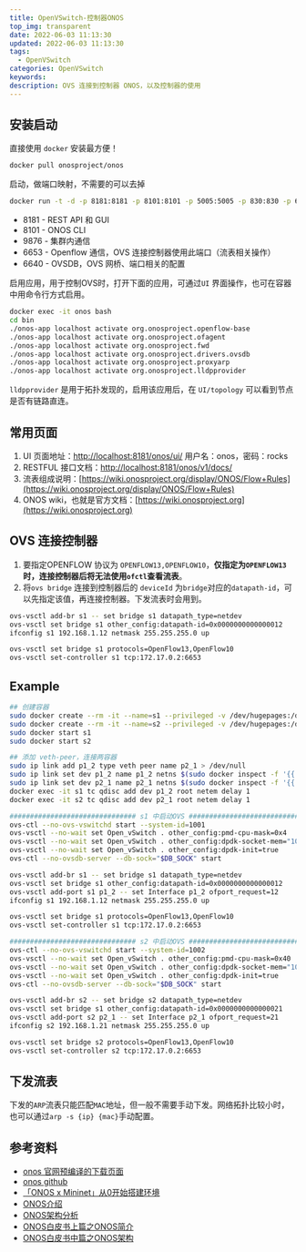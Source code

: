 ```yaml
---
title: OpenVSwitch-控制器ONOS
top_img: transparent
date: 2022-06-03 11:13:30
updated: 2022-06-03 11:13:30
tags:
  - OpenVSwitch
categories: OpenVSwitch
keywords:
description: OVS 连接到控制器 ONOS，以及控制器的使用
---
```


## 安装启动

直接使用 `docker` 安装最方便！

```bash
docker pull onosproject/onos
```

启动，做端口映射，不需要的可以去掉

```bash
docker run -t -d -p 8181:8181 -p 8101:8101 -p 5005:5005 -p 830:830 -p 6653:6653 -p 6640:6640 --name onos onosproject/onos
```

- 8181 - REST API 和 GUI
- 8101 - ONOS CLI
- 9876 - 集群内通信
- 6653 - Openflow 通信，OVS 连接控制器使用此端口（流表相关操作）
- 6640 - OVSDB，OVS 网桥、端口相关的配置

启用应用，用于控制OVS时，打开下面的应用，可通过`UI` 界面操作，也可在容器中用命令行方式启用。

```bash
docker exec -it onos bash
cd bin
./onos-app localhost activate org.onosproject.openflow-base
./onos-app localhost activate org.onosproject.ofagent
./onos-app localhost activate org.onosproject.fwd
./onos-app localhost activate org.onosproject.drivers.ovsdb
./onos-app localhost activate org.onosproject.proxyarp
./onos-app localhost activate org.onosproject.lldpprovider
```

`lldpprovider` 是用于拓扑发现的，启用该应用后，在 `UI/topology` 可以看到节点是否有链路直连。

## 常用页面

1. UI 页面地址：[http://localhost:8181/onos/ui/](http://localhost:8181/onos/ui/) 用户名：onos，密码：rocks
2. RESTFUL 接口文档：[http://localhost:8181/onos/v1/docs/](http://localhost:8181/onos/v1/docs/)
3. 流表组成说明：[https://wiki.onosproject.org/display/ONOS/Flow+Rules](https://wiki.onosproject.org/display/ONOS/Flow+Rules)
4. ONOS wiki，也就是官方文档：[https://wiki.onosproject.org](https://wiki.onosproject.org)

## OVS 连接控制器

1. 要指定OPENFLOW 协议为 `OPENFLOW13,OPENFLOW10`，**仅指定为`OPENFLOW13`时，连接控制器后将无法使用`ofctl`查看流表**。
2. 将`ovs bridge` 连接到控制器后的 `deviceId` 为`bridge`对应的`datapath-id`，可以先指定该值，再连接控制器。下发流表时会用到。

```bash
ovs-vsctl add-br s1 -- set bridge s1 datapath_type=netdev
ovs-vsctl set bridge s1 other_config:datapath-id=0x0000000000000012
ifconfig s1 192.168.1.12 netmask 255.255.255.0 up

ovs-vsctl set bridge s1 protocols=OpenFlow13,OpenFlow10
ovs-vsctl set-controller s1 tcp:172.17.0.2:6653
```

## Example

```bash
## 创建容器
sudo docker create --rm -it --name=s1 --privileged -v /dev/hugepages:/dev/hugepages -v /root/run:/root/run ovs-dpdk
sudo docker create --rm -it --name=s2 --privileged -v /dev/hugepages:/dev/hugepages -v /root/run:/root/run ovs-dpdk
sudo docker start s1
sudo docker start s2

## 添加 veth-peer，连接两容器
sudo ip link add p1_2 type veth peer name p2_1 > /dev/null
sudo ip link set dev p1_2 name p1_2 netns $(sudo docker inspect -f '{{.State.Pid}}' s1) up
sudo ip link set dev p2_1 name p2_1 netns $(sudo docker inspect -f '{{.State.Pid}}' s2) up
docker exec -it s1 tc qdisc add dev p1_2 root netem delay 1
docker exec -it s2 tc qdisc add dev p2_1 root netem delay 1

############################### s1 中启动OVS ##################################
ovs-ctl --no-ovs-vswitchd start --system-id=1001
ovs-vsctl --no-wait set Open_vSwitch . other_config:pmd-cpu-mask=0x4
ovs-vsctl --no-wait set Open_vSwitch . other_config:dpdk-socket-mem="1024"
ovs-vsctl --no-wait set Open_vSwitch . other_config:dpdk-init=true
ovs-ctl --no-ovsdb-server --db-sock="$DB_SOCK" start

ovs-vsctl add-br s1 -- set bridge s1 datapath_type=netdev
ovs-vsctl set bridge s1 other_config:datapath-id=0x0000000000000012
ovs-vsctl add-port s1 p1_2 -- set Interface p1_2 ofport_request=12
ifconfig s1 192.168.1.12 netmask 255.255.255.0 up

ovs-vsctl set bridge s1 protocols=OpenFlow13,OpenFlow10
ovs-vsctl set-controller s1 tcp:172.17.0.2:6653

############################### s2 中启动OVS ##################################
ovs-ctl --no-ovs-vswitchd start --system-id=1002
ovs-vsctl --no-wait set Open_vSwitch . other_config:pmd-cpu-mask=0x40
ovs-vsctl --no-wait set Open_vSwitch . other_config:dpdk-socket-mem="1024"
ovs-vsctl --no-wait set Open_vSwitch . other_config:dpdk-init=true
ovs-ctl --no-ovsdb-server --db-sock="$DB_SOCK" start

ovs-vsctl add-br s2 -- set bridge s2 datapath_type=netdev
ovs-vsctl set bridge s1 other_config:datapath-id=0x0000000000000021
ovs-vsctl add-port s2 p2_1 -- set Interface p2_1 ofport_request=21
ifconfig s2 192.168.1.21 netmask 255.255.255.0 up

ovs-vsctl set bridge s2 protocols=OpenFlow13,OpenFlow10
ovs-vsctl set-controller s2 tcp:172.17.0.2:6653
```

## 下发流表

下发的`ARP`流表只能匹配`MAC`地址，但一般不需要手动下发。网络拓扑比较小时，也可以通过`arp -s {ip} {mac}`手动配置。

## 参考资料

-   [onos 官网预编译的下载页面](https://wiki.onosproject.org/display/ONOS/Downloads)
-   [onos github](https://github.com/opennetworkinglab/onos)
-   [「ONOS x Mininet」从0开始搭建环境 ](https://chentingz.github.io/2019/10/28/%E3%80%8CONOS%20x%20Mininet%E3%80%8D%E4%BB%8E0%E5%BC%80%E5%A7%8B%E6%90%AD%E5%BB%BA%E7%8E%AF%E5%A2%83/#0x05-%E6%B5%8B%E8%AF%95%E7%8E%AF%E5%A2%83)
-   [ONOS介绍](https://feisky.gitbooks.io/sdn/content/sdn/onos.html)
-   [ONOS架构分析](http://developer.huawei.com/ict/cn/site-sdn-onos/article/onos-paradigm)
-   [ONOS白皮书上篇之ONOS简介](http://www.sdnlab.com/6371.html)
-   [ONOS白皮书中篇之ONOS架构](http://www.sdnlab.com/6800.html)

